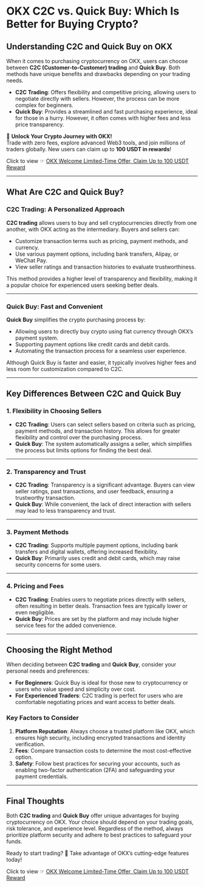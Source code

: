 # OKX C2C vs. Quick Buy: Which Is Better for Buying Crypto?

## Understanding C2C and Quick Buy on OKX

When it comes to purchasing cryptocurrency on OKX, users can choose between **C2C (Customer-to-Customer) trading** and **Quick Buy**. Both methods have unique benefits and drawbacks depending on your trading needs.

- **C2C Trading**: Offers flexibility and competitive pricing, allowing users to negotiate directly with sellers. However, the process can be more complex for beginners.
- **Quick Buy**: Provides a streamlined and fast purchasing experience, ideal for those in a hurry. However, it often comes with higher fees and less price transparency.

🚀 **Unlock Your Crypto Journey with OKX!**  
Trade with zero fees, explore advanced Web3 tools, and join millions of traders globally. New users can claim up to **100 USDT in rewards**!  

Click to view ☞ [OKX Welcome Limited-Time Offer, Claim Up to 100 USDT Reward](https://bit.ly/OKXe)

---

## What Are C2C and Quick Buy?

### C2C Trading: A Personalized Approach
**C2C trading** allows users to buy and sell cryptocurrencies directly from one another, with OKX acting as the intermediary. Buyers and sellers can:
- Customize transaction terms such as pricing, payment methods, and currency.
- Use various payment options, including bank transfers, Alipay, or WeChat Pay.
- View seller ratings and transaction histories to evaluate trustworthiness.

This method provides a higher level of transparency and flexibility, making it a popular choice for experienced users seeking better deals.

---

### Quick Buy: Fast and Convenient
**Quick Buy** simplifies the crypto purchasing process by:
- Allowing users to directly buy crypto using fiat currency through OKX’s payment system.
- Supporting payment options like credit cards and debit cards.
- Automating the transaction process for a seamless user experience.

Although Quick Buy is faster and easier, it typically involves higher fees and less room for customization compared to C2C.

---

## Key Differences Between C2C and Quick Buy

### 1. Flexibility in Choosing Sellers
- **C2C Trading**: Users can select sellers based on criteria such as pricing, payment methods, and transaction history. This allows for greater flexibility and control over the purchasing process.
- **Quick Buy**: The system automatically assigns a seller, which simplifies the process but limits options for finding the best deal.

---

### 2. Transparency and Trust
- **C2C Trading**: Transparency is a significant advantage. Buyers can view seller ratings, past transactions, and user feedback, ensuring a trustworthy transaction.
- **Quick Buy**: While convenient, the lack of direct interaction with sellers may lead to less transparency and trust.

---

### 3. Payment Methods
- **C2C Trading**: Supports multiple payment options, including bank transfers and digital wallets, offering increased flexibility.
- **Quick Buy**: Primarily uses credit and debit cards, which may raise security concerns for some users.

---

### 4. Pricing and Fees
- **C2C Trading**: Enables users to negotiate prices directly with sellers, often resulting in better deals. Transaction fees are typically lower or even negligible.
- **Quick Buy**: Prices are set by the platform and may include higher service fees for the added convenience.

---

## Choosing the Right Method

When deciding between **C2C trading** and **Quick Buy**, consider your personal needs and preferences:

- **For Beginners**: Quick Buy is ideal for those new to cryptocurrency or users who value speed and simplicity over cost.
- **For Experienced Traders**: C2C trading is perfect for users who are comfortable negotiating prices and want access to better deals.

### Key Factors to Consider
1. **Platform Reputation**: Always choose a trusted platform like OKX, which ensures high security, including encrypted transactions and identity verification.
2. **Fees**: Compare transaction costs to determine the most cost-effective option.
3. **Safety**: Follow best practices for securing your accounts, such as enabling two-factor authentication (2FA) and safeguarding your payment credentials.

---

## Final Thoughts

Both **C2C trading** and **Quick Buy** offer unique advantages for buying cryptocurrency on OKX. Your choice should depend on your trading goals, risk tolerance, and experience level. Regardless of the method, always prioritize platform security and adhere to best practices to safeguard your funds.

Ready to start trading? 🚀 Take advantage of OKX’s cutting-edge features today!

Click to view ☞ [OKX Welcome Limited-Time Offer, Claim Up to 100 USDT Reward](https://bit.ly/OKXe)
